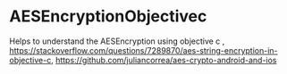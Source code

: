 # AESEncryptionObjectivec
Helps to understand the AESEncryption using objective c , https://stackoverflow.com/questions/7289870/aes-string-encryption-in-objective-c, https://github.com/juliancorrea/aes-crypto-android-and-ios
